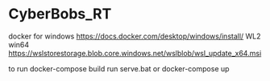 # CyberBobs_RT
 
docker for windows https://docs.docker.com/desktop/windows/install/
WL2 win64 https://wslstorestorage.blob.core.windows.net/wslblob/wsl_update_x64.msi

to run
docker-compose build
run serve.bat or docker-compose up
